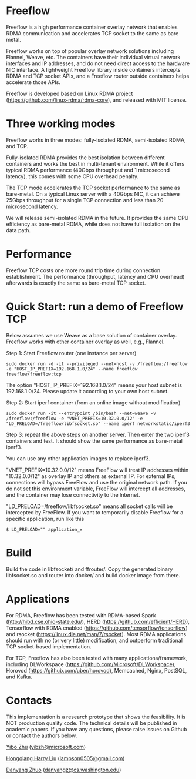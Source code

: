 
# Freeflow #

Freeflow is a high performance container overlay network that enables RDMA communication and accelerates TCP socket to the same as bare metal. 

Freeflow works on top of popular overlay network solutions including Flannel, Weave, etc. The containers have their individual virtual network interfaces and IP addresses, and do not need direct access to the hardware NIC interface. A lightweight Freeflow library inside containers intercepts RDMA and TCP socket APIs, and a Freeflow router outside containers helps accelerate those APIs. 

Freeflow is developed based on Linux RDMA project (https://github.com/linux-rdma/rdma-core), and released with MIT license.

# Three working modes #

Freeflow works in three modes: fully-isolated RDMA, semi-isolated RDMA, and TCP.

Fully-isolated RDMA provides the best isolation between different containers and works the best in multi-tenant environment. While it offers typical RDMA performance (40Gbps throughput and 1 microsecond latency), this comes with some CPU overhead penalty.

The TCP mode accelerates the TCP socket performance to the same as bare-metal. On a typical Linux server with a 40Gbps NIC, it can achieve 25Gbps throughput for a single TCP connection and less than 20 microsecond latency.

We will release semi-isolated RDMA in the future. It provides the same CPU efficiency as bare-metal RDMA, while does not have full isolation on the data path.

# Performance #

Freeflow TCP costs one more round trip time during connection establishment. The performance (throughput, latency and CPU overhead) afterwards is exactly the same as bare-metal TCP socket.

# Quick Start: run a demo of Freeflow TCP #

Below assumes we use Weave as a base solution of container overlay. Freeflow works with other container overlay as well, e.g., Flannel.

Step 1: Start Freeflow router (one instance per server)

```
sudo docker run -d -it --privileged --net=host -v /freeflow:/freeflow -e "HOST_IP_PREFIX=192.168.1.0/24" --name freeflow freeflow/freeflow:tcp
```

The option "HOST_IP_PREFIX=192.168.1.0/24" means your host subnet is 192.168.1.0/24. Please update it acoording to your own host subnet. 

Step 2: Start iperf container (from an online image without modification)

```
sudo docker run -it --entrypoint /bin/bash --net=weave -v /freeflow:/freeflow -e "VNET_PREFIX=10.32.0.0/12" -e "LD_PRELOAD=/freeflow/libfsocket.so" --name iperf networkstatic/iperf3
```

Step 3: repeat the above steps on another server. Then enter the two iperf3 containers and test. It should show the same performance as bare-metal iperf3.

You can use any other application images to replace iperf3. 

"VNET_PREFIX=10.32.0.0/12" means FreeFlow will treat IP addresses within "10.32.0.0/12" as overlay IP and others as external IP. For external IPs, connections will bypass FreeFlow and use the original network path. If you do not set this environment variable, FreeFlow will intercept all addresses, and the container may lose connectivity to the Internet. 

"LD_PRELOAD=/freeflow/libfsocket.so" means all socket calls will be intercepted by FreeFlow. If you want to temporarily disable Freeflow for a specific application, run like this

```
$ LD_PRELOAD="" application_x
```

# Build #

Build the code in libfsocket/ and ffrouter/. Copy the generated binary libfsocket.so and router into docker/ and build docker image from there.

# Applications #

For RDMA, Freeflow has been tested with RDMA-based Spark (http://hibd.cse.ohio-state.edu/), HERD (https://github.com/efficient/HERD), Tensorflow with RDMA enabled (https://github.com/tensorflow/tensorflow) and rsocket (https://linux.die.net/man/7/rsocket). Most RDMA applications should run with no (or very little) modification, and outperform traditional TCP socket-based implementation.

For TCP, Freeflow has also been tested with many applications/framework, including DLWorkspace (https://github.com/Microsoft/DLWorkspace), Horovod (https://github.com/uber/horovod), Memcached, Nginx, PostSQL, and Kafka.

# Contacts #

This implementation is a research prototype that shows the feasibility. It is NOT production quality code. The technical details will be published in academic papers. If you have any questions, please raise issues on Github or contact the authors below.

[Yibo Zhu](http://yibozhu.com) (yibzh@microsoft.com)

[Hongqiang Harry Liu](http://hongqiangliu.com) (lampson0505@gmail.com)

[Danyang Zhuo](https://danyangzhuo.com/) (danyangz@cs.washington.edu)

